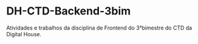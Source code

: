 # DH-CTD-Backend-3bim

Atividades e trabalhos da disciplina de Frontend do 3°bimestre do CTD da Digital House.